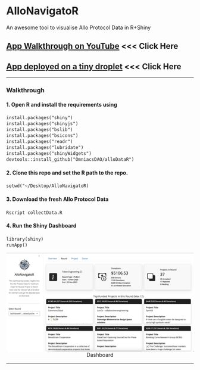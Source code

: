 # AlloNavigatoR
An awesome tool to visualise Allo Protocol Data in R+Shiny

## [App Walkthrough on YouTube](https://www.youtube.com/watch?v=8d8SEt) <<< Click Here

## [App deployed on a tiny droplet](http://143.110.238.86:52) <<< Click Here

<hr>

### Walkthrough

#### 1. Open R and install the requirements using

```
install.packages("shiny")
install.packages("shinyjs")
install.packages("bslib")
install.packages("bsicons")
install.packages("readr")
install.packages("lubridate")
install.packages("shinyWidgets")
devtools::install_github("OmniacsDAO/alloDataR")
```
#### 2. Clone this repo and set the R path to the repo.

```
setwd("~/Desktop/AlloNavigatoR)
```

#### 3. Download the fresh Allo Protocol Data

```
Rscript collectData.R
```

#### 4. Run the Shiny Dashboard

```
library(shiny)
runApp()
```

<img src="www/AlloNavigatoR.jpg" align="center"/>
<div align="center">Dashboard</div>

<hr>